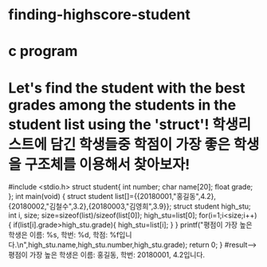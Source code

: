 # finding-highscore-student
# c program
# Let's find the student with the best grades among the students in the student list using the 'struct'! 학생리스트에 담긴 학생들중 학점이 가장 좋은 학생을 구조체를 이용해서 찾아보자!
#include <stdio.h>
struct student{
	int number;
	char name[20];
	float grade;
};
int main(void) {
	struct student list[]={{20180001,"홍길동",4.2},{20180002,"김철수",3.2},{20180003,"김영희",3.9}};
	struct student high_stu;
	int i, size;
	size=sizeof(list)/sizeof(list[0]);
	high_stu=list[0];
	for(i=1;i<size;i++){
		if(list[i].grade>high_stu.grade){
			high_stu=list[i];
		}
	}
	printf("평점이 가장 높은 학생은 이름: %s, 학번: %d, 학점: %f입니다.\n",high_stu.name,high_stu.number,high_stu.grade);
    return 0;
} 
#result--> 평점이 가장 높은 학생은 이름: 홍길동, 학번: 20180001, 4.2입니다.
